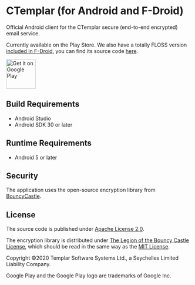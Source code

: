 # CTemplar (for Android and F-Droid)

Official Android client for the CTemplar secure (end-to-end encrypted) email service.

Currently available on the Play Store. We also have a totally FLOSS version [included in F-Droid](https://f-droid.org/packages/com.ctemplar.app.fdroid/), you can find its source code [here](https://github.com/CTemplar/android/tree/fdroid).

<a href='https://play.google.com/store/apps/details?id=mobileapp.ctemplar.com.ctemplarapp.production'><img alt='Get it on Google Play' src='https://play.google.com/intl/en_us/badges/images/generic/en_badge_web_generic.png' height='80px'/></a>

## Build Requirements
+ Android Studio
+ Android SDK 30 or later

## Runtime Requirements
+ Android 5 or later

## Security
The application uses the open-source encryption library from [BouncyCastle](https://github.com/bcgit/bc-java).

## License

The source code is published under [Apache License 2.0](https://www.apache.org/licenses/LICENSE-2.0).

The encryption library is distributed under [The Legion of the Bouncy Castle License](https://www.bouncycastle.org/licence.html), which should be read in the same way as the [MIT License](https://opensource.org/licenses/MIT).

Copyright ©2020 Templar Software Systems Ltd., a Seychelles Limited Liability Company.

Google Play and the Google Play logo are trademarks of Google Inc.

